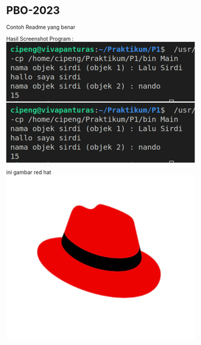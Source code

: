 # PBO-2023

Contoh Readme yang benar

Hasil Screenshot Program : 
<img src="https://github.com/feldymulkan/PBO-2023/blob/main/Screenshot%20from%202023-10-18%2016-44-31.png">
<img src="https://raw.githubusercontent.com/feldymulkan/PBO-2023/main/Screenshot%20from%202023-10-18%2016-44-31.png">

ini gambar red hat
<br>
<img src="https://raw.githubusercontent.com/feldymulkan/PBO-2023/main/Asset/Screenshot%202023-04-02%20233630.png">
